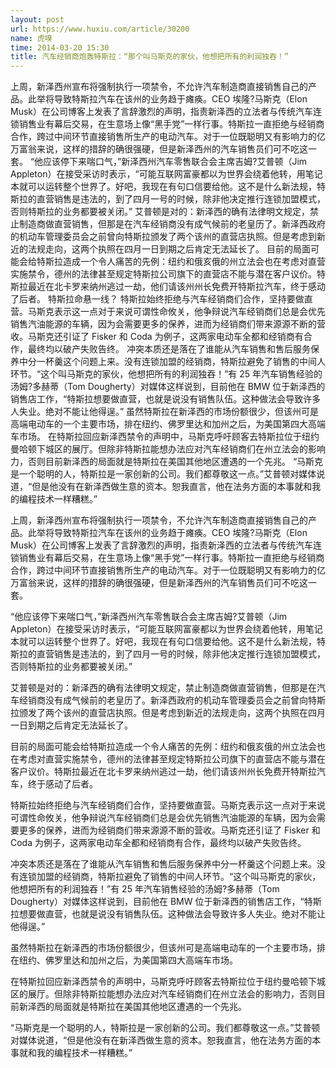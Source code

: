 ```yaml
---
layout: post
url: https://www.huxiu.com/article/30200
name: 虎嗅
time: 2014-03-20 15:30
title: 汽车经销商炮轰特斯拉：“那个叫马斯克的家伙，他想把所有的利润独吞！”
---
```

上周，新泽西州宣布将强制执行一项禁令，不允许汽车制造商直接销售自己的产品。此举将导致特斯拉汽车在该州的业务趋于瘫痪。CEO 埃隆?马斯克（Elon Musk）在公司博客上发表了言辞激烈的声明，指责新泽西的立法者与传统汽车连锁销售业有幕后交易，在生意场上像“黑手党”一样行事。特斯拉一直拒绝与经销商合作，跨过中间环节直接销售所生产的电动汽车。对于一位既聪明又有影响力的亿万富翁来说，这样的措辞的确很强硬，但是新泽西州的汽车销售员们可不吃这一套。 “他应该停下来喘口气，”新泽西州汽车零售联合会主席吉姆?艾普顿（Jim Appleton）在接受采访时表示，“可能互联网富豪都以为世界会绕着他转，用笔记本就可以运转整个世界了。好吧，我现在有句口信要给他。这不是什么新法规，特斯拉的直营销售是违法的，到了四月一号的时候，除非他决定推行连锁加盟模式，否则特斯拉的业务都要被关闭。” 艾普顿是对的：新泽西的确有法律明文规定，禁止制造商做直营销售，但那是在汽车经销商没有成气候前的老皇历了。新泽西政府的机动车管理委员会之前曾向特斯拉颁发了两个该州的直营店执照。但是考虑到新近的法规走向，这两个执照在四月一日到期之后肯定无法延长了。 目前的局面可能会给特斯拉造成一个令人痛苦的先例：纽约和俄亥俄的州立法会也在考虑对直营实施禁令，德州的法律甚至规定特斯拉公司旗下的直营店不能与潜在客户议价。特斯拉最近在北卡罗来纳州逃过一劫，他们请该州州长免费开特斯拉汽车，终于感动了后者。 特斯拉命悬一线？ 特斯拉始终拒绝与汽车经销商们合作，坚持要做直营。马斯克表示这一点对于来说可谓性命攸关，他争辩说汽车经销商们总是会优先销售汽油能源的车辆，因为会需要更多的保养，进而为经销商们带来源源不断的营收。马斯克还引证了 Fisker 和 Coda 为例子，这两家电动车全都和经销商有合作，最终均以破产失败告终。 冲突本质还是落在了谁能从汽车销售和售后服务保养中分一杯羹这个问题上来。没有连锁加盟的经销商，特斯拉避免了销售的中间人环节。“这个叫马斯克的家伙，他想把所有的利润独吞！”有 25 年汽车销售经验的汤姆?多赫蒂（Tom Dougherty）对媒体这样说到，目前他在 BMW 位于新泽西的销售店工作，“特斯拉想要做直营，也就是说没有销售队伍。这种做法会导致许多人失业。绝对不能让他得逞。” 虽然特斯拉在新泽西的市场份额很少，但该州可是高端电动车的一个主要市场，排在纽约、佛罗里达和加州之后，为美国第四大高端车市场。 在特斯拉回应新泽西禁令的声明中，马斯克呼吁顾客去特斯拉位于纽约曼哈顿下城区的展厅。但除非特斯拉能想办法应对汽车经销商们在州立法会的影响力，否则目前新泽西的局面就是特斯拉在美国其他地区遭遇的一个先兆。 “马斯克是一个聪明的人，特斯拉是一家创新的公司。我们都尊敬这一点。”艾普顿对媒体说道，“但是他没有在新泽西做生意的资本。恕我直言，他在法务方面的本事就和我的编程技术一样糟糕。”

上周，新泽西州宣布将强制执行一项禁令，不允许汽车制造商直接销售自己的产品。此举将导致特斯拉汽车在该州的业务趋于瘫痪。CEO 埃隆?马斯克（Elon Musk）在公司博客上发表了言辞激烈的声明，指责新泽西的立法者与传统汽车连锁销售业有幕后交易，在生意场上像“黑手党”一样行事。特斯拉一直拒绝与经销商合作，跨过中间环节直接销售所生产的电动汽车。对于一位既聪明又有影响力的亿万富翁来说，这样的措辞的确很强硬，但是新泽西州的汽车销售员们可不吃这一套。

“他应该停下来喘口气，”新泽西州汽车零售联合会主席吉姆?艾普顿（Jim Appleton）在接受采访时表示，“可能互联网富豪都以为世界会绕着他转，用笔记本就可以运转整个世界了。好吧，我现在有句口信要给他。这不是什么新法规，特斯拉的直营销售是违法的，到了四月一号的时候，除非他决定推行连锁加盟模式，否则特斯拉的业务都要被关闭。”

艾普顿是对的：新泽西的确有法律明文规定，禁止制造商做直营销售，但那是在汽车经销商没有成气候前的老皇历了。新泽西政府的机动车管理委员会之前曾向特斯拉颁发了两个该州的直营店执照。但是考虑到新近的法规走向，这两个执照在四月一日到期之后肯定无法延长了。

目前的局面可能会给特斯拉造成一个令人痛苦的先例：纽约和俄亥俄的州立法会也在考虑对直营实施禁令，德州的法律甚至规定特斯拉公司旗下的直营店不能与潜在客户议价。特斯拉最近在北卡罗来纳州逃过一劫，他们请该州州长免费开特斯拉汽车，终于感动了后者。

特斯拉始终拒绝与汽车经销商们合作，坚持要做直营。马斯克表示这一点对于来说可谓性命攸关，他争辩说汽车经销商们总是会优先销售汽油能源的车辆，因为会需要更多的保养，进而为经销商们带来源源不断的营收。马斯克还引证了 Fisker 和 Coda 为例子，这两家电动车全都和经销商有合作，最终均以破产失败告终。

冲突本质还是落在了谁能从汽车销售和售后服务保养中分一杯羹这个问题上来。没有连锁加盟的经销商，特斯拉避免了销售的中间人环节。“这个叫马斯克的家伙，他想把所有的利润独吞！”有 25 年汽车销售经验的汤姆?多赫蒂（Tom Dougherty）对媒体这样说到，目前他在 BMW 位于新泽西的销售店工作，“特斯拉想要做直营，也就是说没有销售队伍。这种做法会导致许多人失业。绝对不能让他得逞。”

虽然特斯拉在新泽西的市场份额很少，但该州可是高端电动车的一个主要市场，排在纽约、佛罗里达和加州之后，为美国第四大高端车市场。

在特斯拉回应新泽西禁令的声明中，马斯克呼吁顾客去特斯拉位于纽约曼哈顿下城区的展厅。但除非特斯拉能想办法应对汽车经销商们在州立法会的影响力，否则目前新泽西的局面就是特斯拉在美国其他地区遭遇的一个先兆。

“马斯克是一个聪明的人，特斯拉是一家创新的公司。我们都尊敬这一点。”艾普顿对媒体说道，“但是他没有在新泽西做生意的资本。恕我直言，他在法务方面的本事就和我的编程技术一样糟糕。”

